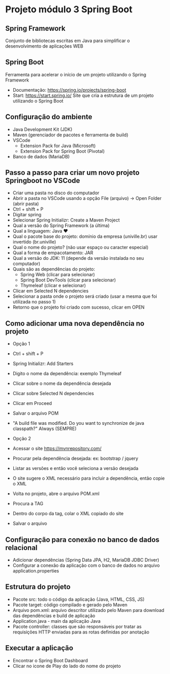 # Projeto módulo 3 Spring Boot

## Spring Framework
Conjunto de bibliotecas escritas em Java para simplificar o desenvolvimento de aplicações WEB

## Spring Boot
Ferramenta para acelerar o início de um projeto utilizando o Spring Framework
- Documentação: https://spring.io/projects/spring-boot
- Start: https://start.spring.io/
Site que cria a estrutura de um projeto utilizando o Spring Boot

## Configuração do ambiente
- Java Development Kit (JDK)
- Maven (gerenciador de pacotes e ferramenta de build)
- VSCode
  - Extension Pack for Java (Microsoft)
  - Extension Pack for Spring Boot (Pivotal)
- Banco de dados (MariaDB)

## Passo a passo para criar um novo projeto Springboot no VSCode
- Criar uma pasta no disco do computador
- Abrir a pasta no VSCode usando a opção File (arquivo) -> Open Folder (abrir pasta)
- Ctrl + shift + P
- Digitar spring
- Selecionar Spring Initializr: Create a Maven Project
- Qual a versão do Spring Framework (a última)
- Qual a linguagem: Java ❤
- Qual o pacote base do projeto: domínio da empresa (univille.br) usar invertido (br.univille)
- Qual o nome do projeto? (não usar espaço ou caracter especial)
- Qual a forma de empacotamento: JAR
- Qual a versão do JDK: 11 (depende da versão instalada no seu computador)
- Quais são as dependências do projeto:
  - Spring Web (clicar para selecionar)
  - Spring Boot DevTools (clicar para selecionar)
  - Thymeleaf (clicar e selecionar)
- Clicar em Selected N dependencies
- Selecionar a pasta onde o projeto será criado (usar a mesma que foi utilizada no passo 1)
- Retorno que o projeto foi criado com sucesso, clicar em OPEN

## Como adicionar uma nova dependência no projeto
- Opção 1
- Ctrl + shift + P
- Spring Initializr: Add Starters
- Digito o nome da dependência: exemplo Thymeleaf
- Clicar sobre o nome da dependência desejada
- Clicar sobre Selected N dependencies
- Clicar em Proceed
- Salvar o arquivo POM
- "A build file was modified. Do you want to synchronize de java classpath?" Always (SEMPRE)

- Opção 2
- Acessar o site https://mvnrepository.com/
- Procurar pela dependência desejada: ex: bootstrap / jquery
- Listar as versões e então você seleciona a versão desejada
- O site sugere o XML necessário para incluir a dependência, então copie o XML
- Volta no projeto, abre o arquivo POM.xml
- Procura a TAG <dependencies>
- Dentro do corpo da tag, colar o XML copiado do site
- Salvar o arquivo

## Configuração para conexão no banco de dados relacional
- Adicionar dependências (Spring Data JPA, H2, MariaDB JDBC Driver)
- Configurar a conexão da aplicação com o banco de dados no arquivo application.properties


## Estrutura do projeto
- Pacote src: todo o código da aplicação (Java, HTML, CSS, JS)
- Pacote target: código compilado e gerado pelo Maven
- Arquivo pom.xml: arquivo descritor utilizado pelo Maven para download das dependências e build de aplicação
- <nomedoprojeto>Application.java - main da aplicação Java
- Pacote controller: classes que são responsáveis por tratar as requisições HTTP enviadas para as rotas definidas por anotação


## Executar a aplicação
- Encontrar o Spring Boot Dashboard
- Clicar no icone de Play do lado do nome do projeto